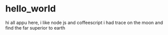 # hello_world
hi all
appu here, i like node js and coffeescript
 i had trace on the moon and find the far superior to earth
 
